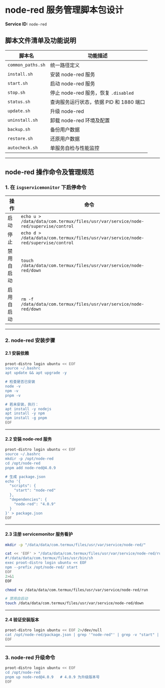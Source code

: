 # node-red 服务管理脚本包设计

**Service ID:** `node-red`

## 脚本文件清单及功能说明

| 脚本名               | 功能描述                          |
| ----------------- | ----------------------------- |
| `common_paths.sh` | 统一路径定义                        |
| `install.sh`      | 安装 node-red 服务                |
| `start.sh`        | 启动 node-red 服务                |
| `stop.sh`         | 停止 node-red 服务，恢复 `.disabled` |
| `status.sh`       | 查询服务运行状态，依据 PID 和 1880 端口     |
| `update.sh`       | 升级 node-red                   |
| `uninstall.sh`    | 卸载 node-red 环境及配置             |
| `backup.sh`       | 备份用户数据                        |
| `restore.sh`      | 还原用户数据                        |
| `autocheck.sh`    | 单服务自检与性能监控                    |

---

## node-red 操作命令及管理规范

### 1. 在 `isgservicemonitor` 下启停命令

| 操作    | 命令                                                                                |
| ----- | --------------------------------------------------------------------------------- |
| 启动    | `echo u > /data/data/com.termux/files/usr/var/service/node-red/supervise/control` |
| 停止    | `echo d > /data/data/com.termux/files/usr/var/service/node-red/supervise/control` |
| 禁用自启动 | `touch /data/data/com.termux/files/usr/var/service/node-red/down`                 |
| 启用自启动 | `rm -f /data/data/com.termux/files/usr/var/service/node-red/down`                 |

---

### 2. node-red 安装步骤

#### 2.1 安装依赖

```bash
proot-distro login ubuntu << EOF
source ~/.bashrc
apt update && apt upgrade -y

# 检查是否已安装
node -v
npm -v
pnpm -v

# 若未安装，执行：
apt install -y nodejs
apt install -y npm
npm install -g pnpm
EOF
```

---

#### 2.2 安装 node-red 服务

```bash
proot-distro login ubuntu << EOF
source ~/.bashrc
mkdir -p /opt/node-red
cd /opt/node-red
pnpm add node-red@4.0.9

# 生成 package.json
echo '{
  "scripts": {
    "start": "node-red"
  },
  "dependencies": {
    "node-red": "4.0.9"
  }
}' > package.json
EOF
```

---

#### 2.3 注册 servicemonitor 服务看护

```bash
mkdir -p "/data/data/com.termux/files/usr/var/service/node-red/"

cat << 'EOF' > "/data/data/com.termux/files/usr/var/service/node-red/run"
#!/data/data/com.termux/files/usr/bin/sh
exec proot-distro login ubuntu << EOF
npm --prefix /opt/node-red/ start
EOF
2>&1
EOF

chmod +x /data/data/com.termux/files/usr/var/service/node-red/run

# 禁用自启动
touch /data/data/com.termux/files/usr/var/service/node-red/down
```

---

#### 2.4 验证安装版本

```bash
proot-distro login ubuntu << EOF 2>/dev/null
cat /opt/node-red/package.json | grep '"node-red"' | grep -v "start" | sed -E 's/.*"node-red": *"([^"]+)".*/\1/'
EOF
```

---

### 3. node-red 升级命令

```bash
proot-distro login ubuntu << EOF
cd /opt/node-red
pnpm up node-red@4.0.9   # 4.0.9 为升级版本号
EOF
```
